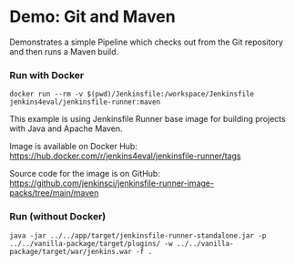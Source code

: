 Demo: Git and Maven
===================

Demonstrates a simple Pipeline which checks out from the Git repository and then runs a Maven build.

### Run with Docker

```
docker run --rm -v $(pwd)/Jenkinsfile:/workspace/Jenkinsfile jenkins4eval/jenkinsfile-runner:maven
```

This example is using Jenkinsfile Runner base image for building projects with Java and Apache Maven.

Image is available on Docker Hub: https://hub.docker.com/r/jenkins4eval/jenkinsfile-runner/tags

Source code for the image is on GitHub: https://github.com/jenkinsci/jenkinsfile-runner-image-packs/tree/main/maven

### Run (without Docker)

```shell
java -jar ../../app/target/jenkinsfile-runner-standalone.jar -p ../../vanilla-package/target/plugins/ -w ../../vanilla-package/target/war/jenkins.war -f . 
```
